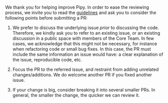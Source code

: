 We thank you for helping improve Pipy. In order to ease the reviewing process, we invite you to read the [guidelines](https://https://github.com/flomesh-io/pipy/blob/master/CONTRIBUTING.md#making-good-pull-requests) and ask you to consider the following points before submitting a PR:

1. We prefer to discuss the underlying issue _prior_ to discussing the code. Therefore, we kindly ask you to refer to an existing issue, or an existing discussion in a public space with members of the Core Team. In few cases, we acknowledge that this might not be necessary, for instance when refactoring code or small bug fixes. In this case, the PR must include the same information an issue would have: a clear explanation of the issue, reproducible code, etc.

2. Focus the PR to the referred issue, and restraint from adding unrelated changes/additions. We do welcome another PR if you fixed another issue.

3. If your change is big, consider breaking it into several smaller PRs. In general, the smaller the change, the quicker we can review it.
